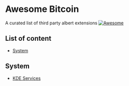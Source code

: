 Awesome Bitcoin
===============
A curated list of third party albert extensions
[![Awesome](https://cdn.rawgit.com/sindresorhus/awesome/d7305f38d29fed78fa85652e3a63e154dd8e8829/media/badge.svg)](https://github.com/sindresorhus/awesome)

## List of content

- [System](#section)

## System

- [KDE Services](https://github.com/ManuelArto/KDEServices-AlbertExtension)
